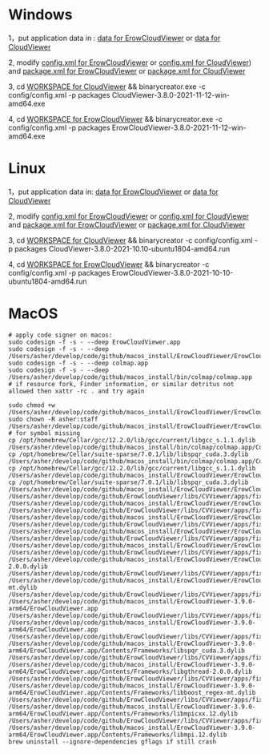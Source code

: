 # Windows

1，put application data in :  [data for ErowCloudViewer](./windows/ErowCloudViewer/packages/com.vendor.product/data) or [data for CloudViewer](./windows/CloudViewer/packages/com.vendor.product/data)

2, modify [config.xml for ErowCloudViewer](./windows/ErowCloudViewer/config/config.xml) or  [config.xml for CloudViewer](./windows/CloudViewer/config/config.xml)) and [package.xml for ErowCloudViewer](./windows/ErowCloudViewer/packages/com.vendor.product/meta/package.xml)  or [package.xml for CloudViewer](./windows/CloudViewer/packages/com.vendor.product/meta/package.xml) 

3, cd [WORKSPACE for CloudViewer](./windows/CloudViewer) && binarycreator.exe -c config/config.xml -p packages CloudViewer-3.8.0-2021-11-12-win-amd64.exe

4, cd [WORKSPACE for ErowCloudViewer](./windows/ErowCloudViewer) && binarycreator.exe -c config/config.xml -p packages ErowCloudViewer-3.8.0-2021-11-12-win-amd64.exe


# Linux
1，put application data in: [data for ErowCloudViewer](./linux/ErowCloudViewer/packages/com.vendor.product/data) or [data for CloudViewer](./linux/CloudViewer/packages/com.vendor.product/data)

2, modify [config.xml for ErowCloudViewer](./linux/ErowCloudViewer/config/config.xml) or  [config.xml for CloudViewer](./linux/CloudViewer/config/config.xml) and [package.xml for ErowCloudViewer](./linux/ErowCloudViewer/packages/com.vendor.product/meta/package.xml) or [package.xml for CloudViewer](./linux/CloudViewer/packages/com.vendor.product/meta/package.xml) 

3, cd [WORKSPACE for CloudViewer](./linux/CloudViewer) && binarycreator -c config/config.xml -p packages CloudViewer-3.8.0-2021-10.10-ubuntu1804-amd64.run

4, cd [WORKSPACE for ErowCloudViewer](./linux/ErowCloudViewer) && binarycreator -c config/config.xml -p packages ErowCloudViewer-3.8.0-2021-10-10-ubuntu1804-amd64.run


# MacOS
```
# apply code signer on macos:
sudo codesign -f -s - --deep ErowCloudViewer.app
sudo codesign -f -s - --deep /Users/asher/develop/code/github/macos_install/ErowCloudViewer/ErowCloudViewer.app
sudo codesign -f -s - --deep colmap.app
sudo codesign -f -s - --deep /Users/asher/develop/code/github/macos_install/bin/colmap/colmap.app
# if resource fork, Finder information, or similar detritus not allowed then xattr -rc . and try again

sudo chmod +w /Users/asher/develop/code/github/macos_install/ErowCloudViewer/ErowCloudViewer.app/Contents/Frameworks/*
sudo chown -R asher:staff /Users/asher/develop/code/github/macos_install/ErowCloudViewer/ErowCloudViewer.app/Contents/Frameworks
# for symbol missing
cp /opt/homebrew/Cellar/gcc/12.2.0/lib/gcc/current/libgcc_s.1.1.dylib /Users/asher/develop/code/github/macos_install/bin/colmap/colmap.app/Contents/Frameworks
cp /opt/homebrew/Cellar/suite-sparse/7.0.1/lib/libspqr_cuda.3.dylib /Users/asher/develop/code/github/macos_install/bin/colmap/colmap.app/Contents/Frameworks
cp /opt/homebrew/Cellar/gcc/12.2.0/lib/gcc/current/libgcc_s.1.1.dylib /Users/asher/develop/code/github/macos_install/ErowCloudViewer/ErowCloudViewer.app/Contents/Frameworks
cp /opt/homebrew/Cellar/suite-sparse/7.0.1/lib/libspqr_cuda.3.dylib /Users/asher/develop/code/github/macos_install/ErowCloudViewer/ErowCloudViewer.app/Contents/Frameworks
/Users/asher/develop/code/github/ErowCloudViewer/libs/CVViewer/apps/fixup_macosx_bundle.sh /Users/asher/develop/code/github/macos_install/ErowCloudViewer/ErowCloudViewer.app
/Users/asher/develop/code/github/ErowCloudViewer/libs/CVViewer/apps/fixup_macosx_plugins.sh /Users/asher/develop/code/github/macos_install/ErowCloudViewer/ErowCloudViewer.app
/Users/asher/develop/code/github/ErowCloudViewer/libs/CVViewer/apps/fixup_macosx_frameworks.sh /Users/asher/develop/code/github/macos_install/ErowCloudViewer/ErowCloudViewer.app
/Users/asher/develop/code/github/ErowCloudViewer/libs/CVViewer/apps/fixup_macosx_libs.sh /Users/asher/develop/code/github/macos_install/ErowCloudViewer/ErowCloudViewer.app/Contents/Frameworks/libspqr_cuda.3.dylib
/Users/asher/develop/code/github/ErowCloudViewer/libs/CVViewer/apps/fixup_macosx_libs.sh /Users/asher/develop/code/github/macos_install/ErowCloudViewer/ErowCloudViewer.app/Contents/Frameworks/libgthread-2.0.0.dylib
/Users/asher/develop/code/github/ErowCloudViewer/libs/CVViewer/apps/fixup_macosx_libs.sh /Users/asher/develop/code/github/macos_install/ErowCloudViewer/ErowCloudViewer.app/Contents/Frameworks/libboost_regex-mt.dylib
/Users/asher/develop/code/github/ErowCloudViewer/libs/CVViewer/apps/fixup_macosx_plugins.sh /Users/asher/develop/code/github/macos_install/ErowCloudViewer-3.9.0-arm64/ErowCloudViewer.app
/Users/asher/develop/code/github/ErowCloudViewer/libs/CVViewer/apps/fixup_macosx_frameworks.sh /Users/asher/develop/code/github/macos_install/ErowCloudViewer-3.9.0-arm64/ErowCloudViewer.app
/Users/asher/develop/code/github/ErowCloudViewer/libs/CVViewer/apps/fixup_macosx_libs.sh /Users/asher/develop/code/github/macos_install/ErowCloudViewer-3.9.0-arm64/ErowCloudViewer.app/Contents/Frameworks/libspqr_cuda.3.dylib
/Users/asher/develop/code/github/ErowCloudViewer/libs/CVViewer/apps/fixup_macosx_libs.sh /Users/asher/develop/code/github/macos_install/ErowCloudViewer-3.9.0-arm64/ErowCloudViewer.app/Contents/Frameworks/libgthread-2.0.0.dylib
/Users/asher/develop/code/github/ErowCloudViewer/libs/CVViewer/apps/fixup_macosx_libs.sh /Users/asher/develop/code/github/macos_install/ErowCloudViewer-3.9.0-arm64/ErowCloudViewer.app/Contents/Frameworks/libboost_regex-mt.dylib
/Users/asher/develop/code/github/ErowCloudViewer/libs/CVViewer/apps/fixup_macosx_libs.sh /Users/asher/develop/code/github/macos_install/ErowCloudViewer-3.9.0-arm64/ErowCloudViewer.app/Contents/Frameworks/libmpicxx.12.dylib
/Users/asher/develop/code/github/ErowCloudViewer/libs/CVViewer/apps/fixup_macosx_libs.sh /Users/asher/develop/code/github/macos_install/ErowCloudViewer-3.9.0-arm64/ErowCloudViewer.app/Contents/Frameworks/libmpi.12.dylib
brew uninstall --ignore-dependencies gflags if still crash
```